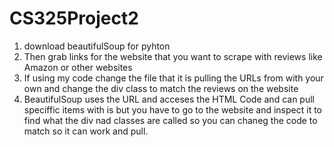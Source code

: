 # CS325Project2
1. download beautifulSoup for pyhton
2. Then grab links for the website that you want to scrape with reviews like Amazon or other websites
3. If using my code change the file that it is pulling the URLs from with your own and change the div class to match the reviews on the website
4. BeautifulSoup uses the URL and acceses the HTML Code and can pull speciffic items with is but you have to go to the website and inspect it to find what the div nad classes are called so you can chaneg the code to match so it can work and pull.
